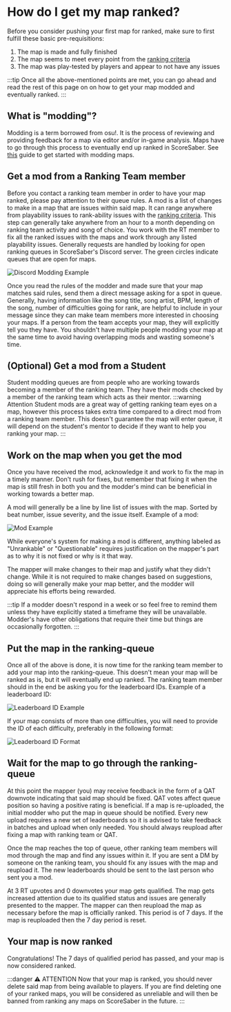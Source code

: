 # How do I get my map ranked?
Before you consider pushing your first map for ranked, make sure to first fulfill these basic pre-requisitions:

 1. The map is made and fully finished
 2. The map seems to meet every point from the [ranking criteria](./criteria)
 3. The map was play-tested by players and appear to not have any issues

:::tip
Once all the above-mentioned points are met, you can go ahead and read the rest of this page on on how to get your map modded and eventually ranked.
:::


## What is "modding"?
Modding is a term borrowed from osu!. It is the process of reviewing and providing feedback for a map via editor and/or in-game analysis. Maps have to go through this process to eventually end up ranked in ScoreSaber.
See [this](https://bit.ly/ScoreSaberModding) guide to get started with modding maps.



## Get a mod from a Ranking Team member

Before you contact a ranking team member in order to have your map ranked, please pay attention to their queue rules. A mod is a list of changes to make in a map that are issues within said map. It can range anywhere from playability issues to rank-ability issues with the [ranking criteria](./criteria). This step can generally take anywhere from an hour to a month depending on ranking team activity and song of choice. You work with the RT member to fix all the ranked issues with the maps and work through any listed playability issues. Generally requests are handled by looking for open ranking queues in ScoreSaber's Discord server. The green circles indicate queues that are open for maps.

![Discord Modding Example](~@images/ranking/how-to-rank-map/discord-modding.png)

Once you read the rules of the modder and made sure that your map matches said rules, send them a direct message asking for a spot in queue. Generally, having information like the song title, song artist, BPM, length of the song, number of difficulties going for rank, are helpful to include in your message since they can make team members more interested in choosing your maps.
If a person from the team accepts your map, they will explicitly tell you they have. You shouldn't have multiple people modding your map at the same time to avoid having overlapping mods and wasting someone's time.

## (Optional) Get a mod from a Student

Student modding queues are from people who are working towards becoming a member of the ranking team. They have their mods checked by a member of the ranking team which acts as their mentor.
:::warning Attention
Student mods are a great way of getting ranking team eyes on a map, however this process takes extra time compared to a direct mod from a ranking team member. This doesn't guarantee the map will enter queue, it will depend on the student's mentor to decide if they want to help you ranking your map.
:::

## Work on the map when you get the mod

Once you have received the mod, acknowledge it and work to fix the map in a timely manner. Don't rush for fixes, but remember that fixing it when the map is still fresh in both you and the modder's mind can be beneficial in working towards a better map.

A mod will generally be a line by line list of issues with the map. Sorted by beat number, issue severity, and the issue itself. Example of a mod:

![Mod Example](~@images/ranking/how-to-rank-map/mod-example.png)

While everyone's system for making a mod is different, anything labeled as "Unrankable" or "Questionable" requires justification on the mapper's part as to why it is not fixed or why is it that way.

The mapper will make changes to their map and justify what they didn't change. While it is not required to make changes based on suggestions, doing so will generally make your map better, and the modder will appreciate his efforts being rewarded.

:::tip
If a modder doesn't respond in a week or so feel free to remind them unless they have explicitly stated a timeframe they will be unavailable. Modder's have other obligations that require their time but things are occasionally forgotten.
:::

## Put the map in the ranking-queue

Once all of the above is done, it is now time for the ranking team member to add your map into the ranking-queue. This doesn't mean your map will be ranked as is,  but it will eventually end up ranked.
The ranking team member should in the end be asking you for the leaderboard IDs. Example of a leaderboard ID:

![Leaderboard ID Example](~@images/ranking/how-to-rank-map/leaderboard-id.png)

If your map consists of more than one difficulties, you will need to provide the ID of each difficulty, preferably in the following format:

![Leaderboard ID Format](~@images/ranking/how-to-rank-map/leaderboard-id-format.png)

## Wait for the map to go through the ranking-queue

At this point the mapper (you) may receive feedback in the form of a QAT downvote indicating that said map should be fixed. QAT votes affect queue position so having a positive rating is beneficial. If a map is re-uploaded, the initial modder who put the map in queue should be notified. Every new upload requires a new set of leaderboards so it is advised to take feedback in batches and upload when only needed. You should always reupload after fixing a map with ranking team or QAT.

Once the map reaches the top of queue, other ranking team members will mod through the map and find any issues within it. If you are sent a DM by someone on the ranking team, you should fix any issues with the map and reupload it. The new leaderboards should be sent to the last person who sent you a mod.

At 3 RT upvotes and 0 downvotes your map gets qualified. The map gets increased attention due to its qualified status and issues are generally presented to the mapper. The mapper can then reupload the map as necessary before the map is officially ranked. This period is of 7 days. If the map is reuploaded then the 7 day period is reset.

## Your map is now ranked

Congratulations! The 7 days of qualified period has passed, and your map is now considered ranked.

:::danger ⚠️ ATTENTION
Now that your map is ranked, you should never delete said map from being available to players. If you are find deleting one of your ranked maps, you will be considered as unreliable and will then be banned from ranking any maps on ScoreSaber in the future.
:::
